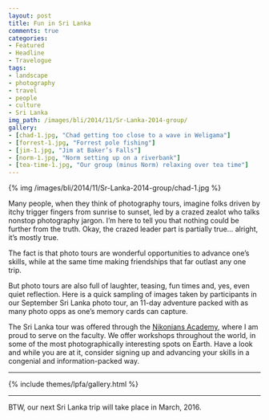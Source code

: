 ```yaml
---
layout: post
title: Fun in Sri Lanka
comments: true
categories:
- Featured
- Headline
- Travelogue
tags:
- landscape
- photography
- travel
- people
- culture
- Sri Lanka
img_path: /images/bli/2014/11/Sr-Lanka-2014-group/
gallery:
- [chad-1.jpg, "Chad getting too close to a wave in Weligama"]
- [forrest-1.jpg, "Forrest pole fishing"]
- [jim-1.jpg, "Jim at Baker’s Falls"]
- [norm-1.jpg, "Norm setting up on a riverbank"]
- [tea-time-1.jpg, "Our group (minus Norm) relaxing over tea time"]
---
```


{% img /images/bli/2014/11/Sr-Lanka-2014-group/chad-1.jpg %}

Many people, when they think of photography tours, imagine folks  driven by itchy trigger fingers from sunrise to sunset, led by a crazed zealot who talks nonstop photography jargon. I’m here to tell you that nothing could be further from the truth. Okay, the crazed leader part is partially true… alright, it’s mostly true. 

<!--more-->

The fact is that photo tours are wonderful opportunities to advance one’s skills, while at the same time making friendships that far outlast any one trip. 

But photo tours are also full of laughter, teasing, fun times and, yes, even quiet reflection. Here is a quick sampling of images taken by participants in our September Sri Lanka photo tour, an 11-day adventure packed with as many photo opps as one’s memory cards can capture. 

The Sri Lanka tour was offered through the [Nikonians Academy](http://www.nikoniansacademy.com/viewFacultyPage.html?page_id=7), where I am proud to serve on the faculty. We offer workshops throughout the world, in some of the most photographically interesting spots on Earth. Have a look and while you are at it, consider signing up and advancing your skills in a congenial and information-packed way. 

---

{% include themes/lpfa/gallery.html %}

---

BTW, our next Sri Lanka trip will take place in March, 2016. 




